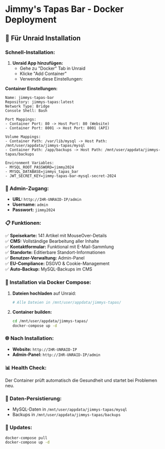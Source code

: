 # Jimmy's Tapas Bar - Docker Deployment

## 🐳 Für Unraid Installation

### Schnell-Installation:

1. **Unraid App hinzufügen:**
   - Gehe zu "Docker" Tab in Unraid
   - Klicke "Add Container"
   - Verwende diese Einstellungen:

**Container Einstellungen:**
```
Name: jimmys-tapas-bar
Repository: jimmys-tapas:latest
Network Type: Bridge
Console Shell: Bash

Port Mappings:
- Container Port: 80 -> Host Port: 80 (Website)
- Container Port: 8001 -> Host Port: 8001 (API)

Volume Mappings:
- Container Path: /var/lib/mysql -> Host Path: /mnt/user/appdata/jimmys-tapas/mysql
- Container Path: /app/backups -> Host Path: /mnt/user/appdata/jimmys-tapas/backups

Environment Variables:
- MYSQL_ROOT_PASSWORD=jimmy2024
- MYSQL_DATABASE=jimmys_tapas_bar
- JWT_SECRET_KEY=jimmy-tapas-bar-mysql-secret-2024
```

### 🔧 Admin-Zugang:
- **URL:** `http://IHR-UNRAID-IP/admin`
- **Username:** `admin`
- **Passwort:** `jimmy2024`

### 📋 Funktionen:
✅ **Speisekarte:** 141 Artikel mit MouseOver-Details  
✅ **CMS:** Vollständige Bearbeitung aller Inhalte  
✅ **Kontaktformular:** Funktional mit E-Mail-Sammlung  
✅ **Standorte:** Editierbare Standort-Informationen  
✅ **Benutzer-Verwaltung:** Admin-Panel  
✅ **EU-Compliance:** DSGVO & Cookie-Management  
✅ **Auto-Backup:** MySQL-Backups im CMS  

### 🚀 Installation via Docker Compose:

1. **Dateien hochladen** auf Unraid:
   ```bash
   # Alle Dateien in /mnt/user/appdata/jimmys-tapas/
   ```

2. **Container builden:**
   ```bash
   cd /mnt/user/appdata/jimmys-tapas/
   docker-compose up -d
   ```

### 🌐 Nach Installation:
- **Website:** `http://IHR-UNRAID-IP`
- **Admin-Panel:** `http://IHR-UNRAID-IP/admin`

### 📊 Health Check:
Der Container prüft automatisch die Gesundheit und startet bei Problemen neu.

### 💾 Daten-Persistierung:
- MySQL-Daten in `/mnt/user/appdata/jimmys-tapas/mysql`
- Backups in `/mnt/user/appdata/jimmys-tapas/backups`

### 🔄 Updates:
```bash
docker-compose pull
docker-compose up -d
```